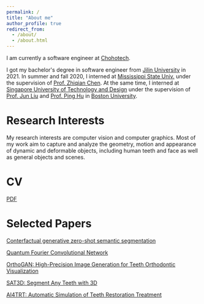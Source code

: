 ```yaml
---
permalink: /
title: "About me"
author_profile: true
redirect_from: 
  - /about/
  - /about.html
---
```


I am currently a software engineer at [Chohotech](https://www.chohotech.com/zh.html#/).

I got my bachelor's degree in software engineer from [Jilin University](https://www.jlu.edu.cn/en/) in 2021. In summer and fall 2020, I interned at [Mississippi State Univ.](https://www.missouristate.edu/) under the supervision of [Prof. Zhiqian Chen](https://imczq.com/). At the same time, I interned at [Singapore University of Technology and Design](https://www.sutd.edu.sg/) under the supervision of [Prof. Jun Liu](https://www.lancaster.ac.uk/scc/about-us/people/jun-liu2) and [Prof. Ping Hu](https://feinanshan.github.io/) in [Boston University](https://www.bu.edu/).



Research Interests
======
My research interests are computer vision and computer graphics. Most of my work aim to capture and analyze the geometry, motion and appearance of dynamic and deformable objects, including human teeth and face as well as general objects and scenes.

CV
======
[PDF](https://drive.google.com/file/d/1FZpw9G0NpMY1lwqtmNbby3axdbQEjzl7/view?usp=drive_link)

Selected Papers
======
[Conterfactual generative zero-shot semantic segmentation](https://arxiv.org/pdf/2106.06360)

[Quantum Fourier Convolutional Network](https://arxiv.org/pdf/2106.10421)

[OrthoGAN: High-Precision Image Generation for Teeth Orthodontic Visualization](https://arxiv.org/pdf/2212.14162)

[SAT3D: Segment Any Teeth with 3D](https://drive.google.com/file/d/1g-DdIZEbJy5INI0lRP93ibPjpZ2T9d5b/view?usp=sharing)

[AI4TRT: Automatic Simulation of Teeth Restoration Treatment](https://drive.google.com/file/d/1P_Aj1djOcMIj7NwJthYt27WFL1rOWnVY/view?usp=sharing)

